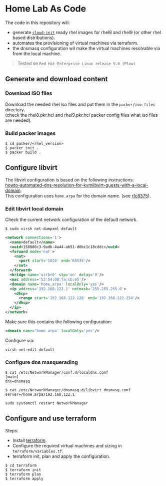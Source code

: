 # Home Lab As Code

The code in this repository will:

- generate [`cloud-init`](https://cloud-init.io/) ready rhel images for rhel8 and rhel9 (or other rhel based distributions).
- automates the provisioning of virtual machines via terraform.
- the dnsmasq configuration wil make the virtual machines resolvable via from the local machine.

> Tested on `Red Hat Enterprise Linux release 9.0 (Plow)`

## Generate and download content
### Download ISO files
Download the needed rhel iso files and put them in the `packer/iso-files` directory.  
(check the rhel8.pkr.hcl and rhel9.pkr.hcl packer config files what iso files are needed).

### Build packer images

``` shell
$ cd packer/<rhel_version>
$ packer init .
$ packer build .
```

## Configure libvirt

The libvirt configuration is based on the following instructions:  
[howto-automated-dns-resolution-for-kvmlibvirt-guests-with-a-local-domain](https://liquidat.wordpress.com/2017/03/03/howto-automated-dns-resolution-for-kvmlibvirt-guests-with-a-local-domain/).  
This configuration uses `home.arpa` for the domain name. (see [rfc8375](https://datatracker.ietf.org/doc/html/rfc8375)).

### Edit libvirt local domain

Check the current network configuration of the default network.

``` shell
$ sudo virsh net-dumpxml default
```

``` xml
<network connections='1'>
  <name>default</name>
  <uuid>158880c3-9adb-4a44-ab51-d0bc1c18cddc</uuid>
  <forward mode='nat'>
    <nat>
      <port start='1024' end='65535'/>
    </nat>
  </forward>
  <bridge name='virbr0' stp='on' delay='0'/>
  <mac address='52:54:00:fa:cb:e5'/>
  <domain name='home.arpa' localOnly='yes'/>
  <ip address='192.168.122.1' netmask='255.255.255.0'>
    <dhcp>
      <range start='192.168.122.128' end='192.168.122.254'/>
    </dhcp>
  </ip>
</network>
```

Make sure this contains the following configuration:

``` xml
<domain name='home.arpa' localOnly='yes'/>
```

Configure via:

``` shell
virsh net-edit default
```

### Configure dns masquerading

``` shell
$ cat /etc/NetworkManager/conf.d/localdns.conf 
[main]
dns=dnsmasq
```

``` shell
$ cat /etc/NetworkManager/dnsmasq.d/libvirt_dnsmasq.conf
server=/home.arpa/192.168.122.1
```

``` shell
sudo systemctl restart NetworkManager
```

## Configure and use terraform

Steps:

- Install [terraform](https://www.terraform.io/).
- Configure the required virtual machines and sizing in `terraform/variables.tf`.
- terraform init, plan and apply the configuration.

``` shell
$ cd terraform
$ terraform init
$ terraform plan
$ terraform apply
```
